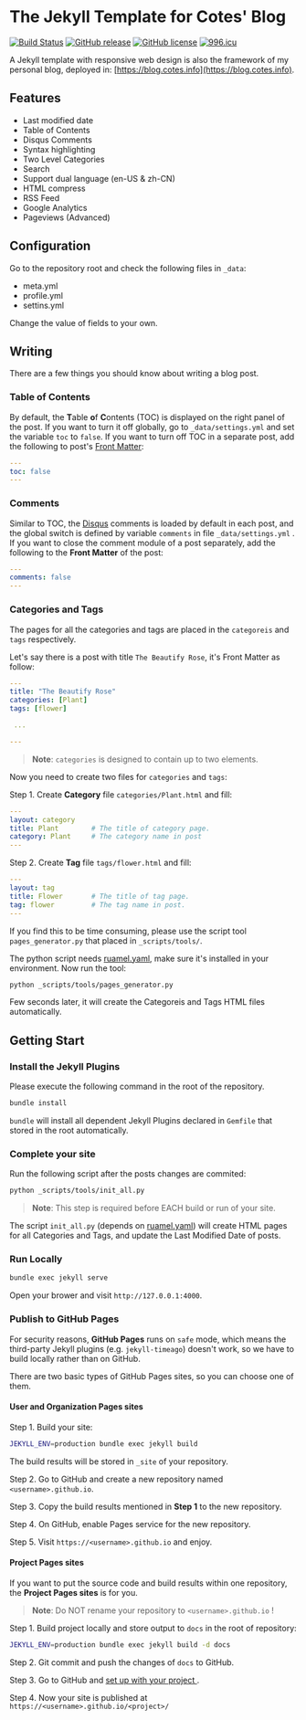 # The Jekyll Template for Cotes' Blog

[![Build Status](https://travis-ci.org/cotes2020/cotes-blog.svg?branch=master)](https://travis-ci.org/cotes2020/cotes-blog)
[![GitHub release](https://img.shields.io/github/release/cotes2020/cotes-blog.svg)](https://github.com/cotes2020/cotes-blog/releases)
[![GitHub license](https://img.shields.io/github/license/cotes2020/cotes-blog.svg)](https://github.com/cotes2020/cotes-blog/blob/master/LICENSE)
[![996.icu](https://img.shields.io/badge/link-996.icu-red.svg)](https://996.icu)

A Jekyll template with responsive web design is also the framework of my personal blog, deployed in: [https://blog.cotes.info](https://blog.cotes.info).

## Features

* Last modified date
* Table of Contents
* Disqus Comments
* Syntax highlighting
* Two Level Categories
* Search
* Support dual language (en-US & zh-CN)
* HTML compress
* RSS Feed
* Google Analytics
* Pageviews (Advanced)

## Configuration

Go to the repository root and check the following files in `_data`:

* meta.yml
* profile.yml
* settins.yml

Change the value of fields to your own.


## Writing

There are a few things you should know about writing a blog post.

### Table of Contents

By default, the **T**able **o**f **C**ontents (TOC) is displayed on the right panel of the post. If you want to turn it off globally, go to `_data/settings.yml` and set the variable `toc` to `false`. If you want to turn off TOC in a separate post, add the following to post's [Front Matter](https://jekyllrb.com/docs/front-matter/):

```yaml
---
toc: false
---
```


### Comments

Similar to TOC, the [Disqus](https://disqus.com/) comments is loaded by default in each post, and the global switch is defined by variable `comments` in file `_data/settings.yml` . If you want to close the comment module of a post separately, add the following to the **Front Matter** of the post:

```yaml
---
comments: false
---
```


### Categories and Tags

The pages for all the categories and tags are placed in the `categoreis` and `tags` respectively.

Let's say there is a post with title `The Beautify Rose`, it's Front Matter as follow:

```yaml
---
title: "The Beautify Rose"
categories: [Plant]
tags: [flower]

 ...

---
```

> **Note**: `categories` is designed to contain up to two elements.

Now you need to create two files for `categories` and `tags`:

Step 1. Create **Category** file `categories/Plant.html` and fill:

```yaml
---
layout: category
title: Plant        # The title of category page.
category: Plant     # The category name in post
---
```

Step 2. Create **Tag** file `tags/flower.html` and fill:

```yaml
---
layout: tag
title: Flower       # The title of tag page.
tag: flower         # The tag name in post.
---
```

If you find this to be time consuming, please use the script tool `pages_generator.py` that placed in `_scripts/tools/`.

The python script needs [ruamel.yaml](https://pypi.org/project/ruamel.yaml/), make sure it's installed in your environment. Now run the tool:

```bash
python _scripts/tools/pages_generator.py
```

Few seconds later, it will create the Categoreis and Tags HTML files automatically.

## Getting Start

### Install the Jekyll Plugins

Please execute the following command in the root of the repository.

```bash
bundle install
```

`bundle` will install all dependent Jekyll Plugins declared in `Gemfile` that stored in the root automatically.

### Complete your site

Run the following script after the posts changes are commited:

```bash
python _scripts/tools/init_all.py
```
> **Note**: This step is required before EACH build or run of your site.

The script `init_all.py` (depends on [ruamel.yaml](https://pypi.org/project/ruamel.yaml/)) will create HTML pages for all Categories and Tags, and update the Last Modified Date of posts.



### Run Locally

```bash
bundle exec jekyll serve
```

Open your brower and visit `http://127.0.0.1:4000`.

### Publish to GitHub Pages

For security reasons, **GitHub Pages** runs on `safe` mode, which means the third-party Jekyll plugins (e.g. `jekyll-timeago`) doesn't work, so we have to build locally rather than on GitHub.

There are two basic types of GitHub Pages sites, so you can choose one of them.

#### User and Organization Pages sites


Step 1. Build your site:

```bash
JEKYLL_ENV=production bundle exec jekyll build
```
The build results will be stored in `_site` of your repository.

Step 2. Go to GitHub and create a new repository named `<username>.github.io`.

Step 3. Copy the build results mentioned in **Step 1** to the new repository.

Step 4. On GitHub, enable Pages service for the new repository.

Step 5. Visit `https://<username>.github.io` and enjoy.

#### Project Pages sites

If you want to put the source code and build results within one repository, the **Project Pages sites** is for you.

> **Note**: Do NOT rename your repository to `<username>.github.io` !

Step 1. Build project locally and store output to `docs` in the root of repository:

```bash
JEKYLL_ENV=production bundle exec jekyll build -d docs
```

Step 2. Git commit and push the changes of `docs` to GitHub.

Step 3. Go to GitHub and [set up with your project
](https://help.github.com/en/articles/configuring-a-publishing-source-for-github-pages#publishing-your-github-pages-site-from-a-docs-folder-on-your-master-branch).

Step 4. Now your site is published at `https://<username>.github.io/<project>/`

